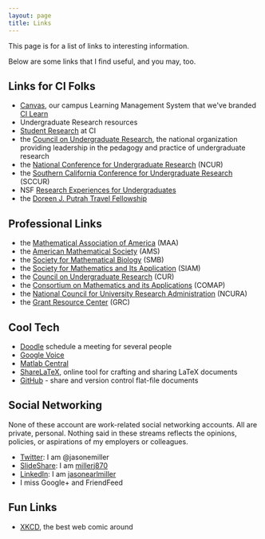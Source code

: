 ```yaml
---
layout: page
title: Links
---
```


This page is for a list of links to interesting information.


Below are some links that I find useful, and you may, too.

## Links for CI Folks ##

* [Canvas](https://cilearn.csuci.edu), our campus Learning Management System that we've branded [CI Learn](https://cilearn.csuci.edu)
* Undergraduate Research resources
* [Student Research](http://www.cistudentresearch.com) at CI
* the [Council on Undergraduate Research](http://www.cur.org), the national organization providing leadership in the pedagogy and practice of undergraduate research
* the [National Conference for Undergraduate Research](www.ncur.org) (NCUR)
* the [Southern California Conference for Undergraduate Research](http://www.sccur.org) (SCCUR)
* NSF [Research Experiences for Undergraduates](https://www.nsf.gov/crssprgm/reu/)
* the [Doreen J. Putrah Travel Fellowship](https://www.csuci.edu/rsp/research-at-ci/students/putrah/)

## Professional Links ##

* the [Mathematical Association of America](http://www.maa.org) (MAA)
* the [American Mathematical Society](http://www.ams.org) (AMS)
* the [Society for Mathematical Biology](http://www.smb.org) (SMB)
* the [Society for Mathematics and Its Application](http://www.siam.org) (SIAM)
* the [Council on Undergraduate Research](http://www.cur.org) (CUR)
* the [Consortium on Mathematics and its Applications](http://www.comap.org) (COMAP)
* the [National Council for University Research Administration](http://www.ncura.org) (NCURA)
* the [Grant Resource Center](http://www.grc.org) (GRC)

## Cool Tech ## 

* [Doodle](http://www.doodle.com) schedule a meeting for several people
* [Google Voice](http://www.google.com/voice/)
* [Matlab Central](chttps://www.mathworks.com/matlabcentral/index.html?s_tid=gn_loc_drop)
* [ShareLaTeX](https://www.sharelatex.com), online tool for crafting and sharing LaTeX documents
* [GitHub](http://www.github.com) -  share and version control flat-file documents

## Social Networking ##

None of these account are work-related social networking accounts. All are private, personal. Nothing said in these streams reflects the opinions, policies, or aspirations of my employers or colleagues.


* [Twitter](http://www.twitter.com): I am @jasonemiller
* [SlideShare](https://www.slideshare.net): I am [millerj870](https://www.slideshare.net/millerj870)
* [LinkedIn](http://www.linkedin.com): I am [jasonearlmiller](https://www.linkedin.com/in/jasonearlmiller/)
* I miss Google+ and FriendFeed

## Fun Links ##

* [XKCD](http://www.xkcd.org), the best web comic around



